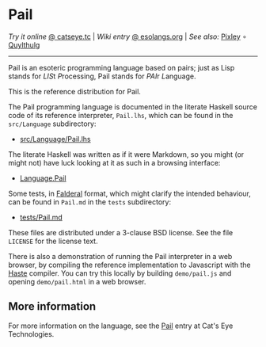 Pail
====

_Try it online_ [@ catseye.tc](https://catseye.tc/installation/Pail)
| _Wiki entry_ [@ esolangs.org](https://esolangs.org/wiki/Pail)
| _See also:_ [Pixley](https://codeberg.org/catseye/Pixley#pixley)
∘ [Quylthulg](https://codeberg.org/catseye/Quylthulg#the-quylthulg-programming-language)

- - - -

Pail is an esoteric programming language based on pairs; just as Lisp
stands for *LIS*t *P*rocessing, Pail stands for *PAI*r *L*anguage.

This is the reference distribution for Pail.

The Pail programming language is documented in the literate Haskell
source code of its reference interpreter, `Pail.lhs`, which can be
found in the `src/Language` subdirectory:

*   [src/Language/Pail.lhs](src/Language/Pail.lhs)

The literate Haskell was written as if it were Markdown, so you might
(or might not) have luck looking at it as such in a browsing interface:

*   [Language.Pail](src/Language/)

Some tests, in [Falderal][] format, which might clarify the intended
behaviour, can be found in `Pail.md` in the `tests` subdirectory:

*   [tests/Pail.md](tests/Pail.md)

These files are distributed under a 3-clause BSD license.  See the file
`LICENSE` for the license text.

There is also a demonstration of running the Pail interpreter in
a web browser, by compiling the reference implementation to Javascript
with the [Haste][] compiler.  You can try this locally by building
`demo/pail.js` and opening `demo/pail.html` in a web browser.

More information
----------------

For more information on the language, see the [Pail][] entry at
Cat's Eye Technologies.

[Pail]: https://catseye.tc/node/Pail
[Falderal]: https://catseye.tc/node/Falderal
[Haste]: https://haste-lang.org/
